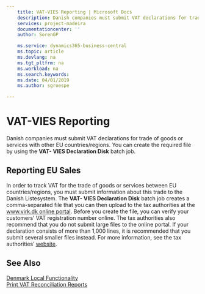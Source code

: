 ```yaml
---
    title: VAT-VIES Reporting | Microsoft Docs
    description: Danish companies must submit VAT declarations for trade of goods or services with other EU countries/regions. You can create the required file by using the VAT- VIES Declaration Disk batch job.
    services: project-madeira
    documentationcenter: ''
    author: SorenGP

    ms.service: dynamics365-business-central
    ms.topic: article
    ms.devlang: na
    ms.tgt_pltfrm: na
    ms.workload: na
    ms.search.keywords:
    ms.date: 04/01/2019
    ms.author: sgroespe

---
```

# VAT-VIES Reporting
Danish companies must submit VAT declarations for trade of goods or services with other EU countries/regions. You can create the required file by using the **VAT- VIES Declaration Disk** batch job.  

## Reporting EU Sales  
 In order to track VAT for the trade of goods or services between EU countries/regions, you must submit information about this trade to the Danish Listesystem. The **VAT- VIES Declaration Disk** batch job creates a comma-separated file that you can then upload to the tax authorities at the [www.virk.dk online portal](https://go.microsoft.com/fwlink/?LinkId=212340). Before you create the file, you can verify your customers’ VAT registration number online. The tax authorities also recommend that you do not submit large files to the online portal. If your declaration consists of more than 1,000 lines, it is recommended that you submit several smaller files instead. For more information, see the tax authorities’ [website](https://www.skat.dk).  

## See Also  
[Denmark Local Functionality](denmark-local-functionality.md)  
 [Print VAT Reconciliation Reports](how-to-print-vat-reconciliation-reports.md)    

